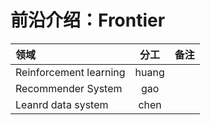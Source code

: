 
# 前沿介绍：Frontier

|领域     |  分工    |   备注       |
| :---      |   :----:    |   ---: |
| Reinforcement learning | huang |   |
| Recommender System | gao |   |
| Leanrd data system | chen |   |

